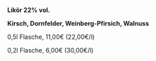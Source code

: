 **Likör 22% vol.**

**Kirsch, Dornfelder, Weinberg-Pfirsich, Walnuss**

0,5l Flasche, 11,00€ (22,00€/l)

0,2l Flasche, 6,00€ (30,00€/l)
